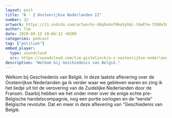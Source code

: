 ```yaml
---
layout: post
title: "A - Z Oostenrijkse Nederlanden II"
number: 32
artwork: https://i1.sndcdn.com/artworks-G6q9uko7HkoVyhbL-t6eEYw-t500x500.jpg
author: Tim
date: 2020-09-15 19:04:12 +0200
categories: podcast
tag: ["politiek"]
embed_player:
  type: soundcloud
  src: https://soundcloud.com/tim-gistelinck/a-z-oostenrijkse-nederlanden-ii
description: "Welkom bij Geschiedenis van België."
---
```

Welkom bij Geschiedenis van België. In deze laatste aflevering over de Oostenrijkse Nederlanden ga ik verder waar we gebleven waren en zing ik het liedje uit tot de verovering van de Zuidelijke Nederlanden door de Fransen. Daarbij hebben we het onder meer over de enige echte pre-Belgische handelscompagnie, nog een portie oorlogen en de “eerste” Belgische revolutie. Dat en meer in deze aflevering van “Geschiedenis van België.